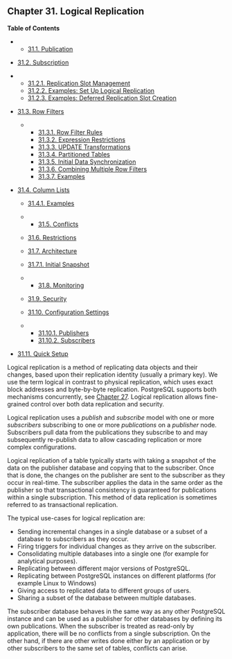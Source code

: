 ## Chapter 31. Logical Replication

**Table of Contents**

  * *   [31.1. Publication](logical-replication-publication.html)
  * [31.2. Subscription](logical-replication-subscription.html)

    

  * *   [31.2.1. Replication Slot Management](logical-replication-subscription.html#LOGICAL-REPLICATION-SUBSCRIPTION-SLOT)
    * [31.2.2. Examples: Set Up Logical Replication](logical-replication-subscription.html#LOGICAL-REPLICATION-SUBSCRIPTION-EXAMPLES)
    * [31.2.3. Examples: Deferred Replication Slot Creation](logical-replication-subscription.html#LOGICAL-REPLICATION-SUBSCRIPTION-EXAMPLES-DEFERRED-SLOT)

* [31.3. Row Filters](logical-replication-row-filter.html)

  * *   [31.3.1. Row Filter Rules](logical-replication-row-filter.html#LOGICAL-REPLICATION-ROW-FILTER-RULES)
    * [31.3.2. Expression Restrictions](logical-replication-row-filter.html#LOGICAL-REPLICATION-ROW-FILTER-RESTRICTIONS)
    * [31.3.3. UPDATE Transformations](logical-replication-row-filter.html#LOGICAL-REPLICATION-ROW-FILTER-TRANSFORMATIONS)
    * [31.3.4. Partitioned Tables](logical-replication-row-filter.html#LOGICAL-REPLICATION-ROW-FILTER-PARTITIONED-TABLE)
    * [31.3.5. Initial Data Synchronization](logical-replication-row-filter.html#LOGICAL-REPLICATION-ROW-FILTER-INITIAL-DATA-SYNC)
    * [31.3.6. Combining Multiple Row Filters](logical-replication-row-filter.html#LOGICAL-REPLICATION-ROW-FILTER-COMBINING)
    * [31.3.7. Examples](logical-replication-row-filter.html#LOGICAL-REPLICATION-ROW-FILTER-EXAMPLES)

* [31.4. Column Lists](logical-replication-col-lists.html)

  * [31.4.1. Examples](logical-replication-col-lists.html#LOGICAL-REPLICATION-COL-LIST-EXAMPLES)

  * *   [31.5. Conflicts](logical-replication-conflicts.html)
  * [31.6. Restrictions](logical-replication-restrictions.html)
  * [31.7. Architecture](logical-replication-architecture.html)

    

  * [31.7.1. Initial Snapshot](logical-replication-architecture.html#LOGICAL-REPLICATION-SNAPSHOT)

  * *   [31.8. Monitoring](logical-replication-monitoring.html)
  * [31.9. Security](logical-replication-security.html)
  * [31.10. Configuration Settings](logical-replication-config.html)

    

  * *   [31.10.1. Publishers](logical-replication-config.html#LOGICAL-REPLICATION-CONFIG-PUBLISHER)
    * [31.10.2. Subscribers](logical-replication-config.html#LOGICAL-REPLICATION-CONFIG-SUBSCRIBER)

* [31.11. Quick Setup](logical-replication-quick-setup.html)

Logical replication is a method of replicating data objects and their changes, based upon their replication identity (usually a primary key). We use the term logical in contrast to physical replication, which uses exact block addresses and byte-by-byte replication. PostgreSQL supports both mechanisms concurrently, see [Chapter 27](high-availability.html "Chapter 27. High Availability, Load Balancing, and Replication"). Logical replication allows fine-grained control over both data replication and security.

Logical replication uses a *publish* and *subscribe* model with one or more *subscribers* subscribing to one or more *publications* on a *publisher* node. Subscribers pull data from the publications they subscribe to and may subsequently re-publish data to allow cascading replication or more complex configurations.

Logical replication of a table typically starts with taking a snapshot of the data on the publisher database and copying that to the subscriber. Once that is done, the changes on the publisher are sent to the subscriber as they occur in real-time. The subscriber applies the data in the same order as the publisher so that transactional consistency is guaranteed for publications within a single subscription. This method of data replication is sometimes referred to as transactional replication.

The typical use-cases for logical replication are:

* Sending incremental changes in a single database or a subset of a database to subscribers as they occur.
* Firing triggers for individual changes as they arrive on the subscriber.
* Consolidating multiple databases into a single one (for example for analytical purposes).
* Replicating between different major versions of PostgreSQL.
* Replicating between PostgreSQL instances on different platforms (for example Linux to Windows)
* Giving access to replicated data to different groups of users.
* Sharing a subset of the database between multiple databases.

The subscriber database behaves in the same way as any other PostgreSQL instance and can be used as a publisher for other databases by defining its own publications. When the subscriber is treated as read-only by application, there will be no conflicts from a single subscription. On the other hand, if there are other writes done either by an application or by other subscribers to the same set of tables, conflicts can arise.